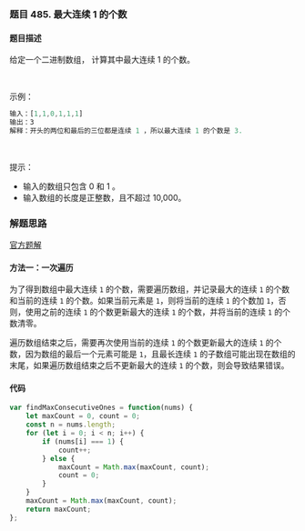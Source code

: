### 题目 485. 最大连续 1 的个数
#### 题目描述
给定一个二进制数组， 计算其中最大连续 1 的个数。

 

示例：

```js
输入：[1,1,0,1,1,1]
输出：3
解释：开头的两位和最后的三位都是连续 1 ，所以最大连续 1 的个数是 3.
```
 

提示：

- 输入的数组只包含 0 和 1 。
- 输入数组的长度是正整数，且不超过 10,000。

### 解题思路
[官方题解](https://leetcode-cn.com/problems/max-consecutive-ones/solution/zui-da-lian-xu-1de-ge-shu-by-leetcode-so-252a/)

#### 方法一：一次遍历
为了得到数组中最大连续 `1` 的个数，需要遍历数组，并记录最大的连续 `1` 的个数和当前的连续 `1` 的个数。如果当前元素是 `1`，则将当前的连续 `1` 的个数加 `1`，否则，使用之前的连续 `1` 的个数更新最大的连续 `1` 的个数，并将当前的连续 `1` 的个数清零。

遍历数组结束之后，需要再次使用当前的连续 `1` 的个数更新最大的连续 `1` 的个数，因为数组的最后一个元素可能是 `1`，且最长连续 `1` 的子数组可能出现在数组的末尾，如果遍历数组结束之后不更新最大的连续 `1` 的个数，则会导致结果错误。

#### 代码
```js
var findMaxConsecutiveOnes = function(nums) {
    let maxCount = 0, count = 0;
    const n = nums.length;
    for (let i = 0; i < n; i++) {
        if (nums[i] === 1) {
            count++;
        } else {
            maxCount = Math.max(maxCount, count);
            count = 0;
        }
    }
    maxCount = Math.max(maxCount, count);
    return maxCount;
};

```